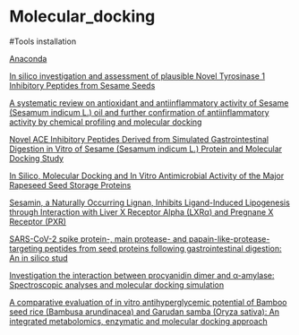 # Molecular_docking

#Tools installation

[Anaconda](https://anaconda.org/bioconda/autodock-vina)

















[In silico investigation and assessment of plausible Novel Tyrosinase 1 Inhibitory Peptides from Sesame Seeds](https://www.sciencedirect.com/science/article/pii/S0023643821007726#fig1)

[A systematic review on antioxidant and antiinflammatory activity of Sesame (Sesamum indicum L.) oil and further confirmation of antiinflammatory activity by chemical profiling and molecular docking](https://onlinelibrary.wiley.com/doi/10.1002/ptr.6428)

[Novel ACE Inhibitory Peptides Derived from Simulated Gastrointestinal Digestion in Vitro of Sesame (Sesamum indicum L.) Protein and Molecular Docking Study](https://www.mdpi.com/1422-0067/21/3/1059)

[In Silico, Molecular Docking and In Vitro Antimicrobial Activity of the Major Rapeseed Seed Storage Proteins](https://www.frontiersin.org/articles/10.3389/fphar.2020.01340/full)

[Sesamin, a Naturally Occurring Lignan, Inhibits Ligand-Induced Lipogenesis through Interaction with Liver X Receptor Alpha (LXRα) and Pregnane X Receptor (PXR)](https://www.hindawi.com/journals/ecam/2019/9401648/)

[SARS-CoV-2 spike protein-, main protease- and papain-like-protease-targeting peptides from seed proteins following gastrointestinal digestion: An in silico stud](https://www.ncbi.nlm.nih.gov/pmc/articles/PMC7832997/)

[Investigation the interaction between procyanidin dimer and α-amylase: Spectroscopic analyses and molecular docking simulation](https://www.sciencedirect.com/science/article/pii/S0141813017351127#f0020)

[A comparative evaluation of in vitro antihyperglycemic potential of Bamboo seed rice (Bambusa arundinacea) and Garudan samba (Oryza sativa): An integrated metabolomics, enzymatic and molecular docking approach](https://www.sciencedirect.com/science/article/pii/S0733521021000412)

